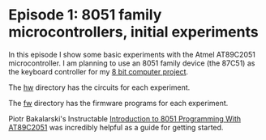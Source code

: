 # Episode 1: 8051 family microcontrollers, initial experiments

In this episode I show some basic experiments with the Atmel AT89C2051
microcontroller.  I am planning to use an 8051 family device (the
87C51) as the keyboard controller for my [8 bit computer project](https://github.com/daveho/DIY8bit).

The [hw](hw) directory has the circuits for each experiment.

The [fw](fw) directory has the firmware programs for each experiment.

Piotr Bakalarski's Instructable [Introduction to 8051 Programming With AT89C2051](https://www.instructables.com/id/Introduction-to-8051-Programming-With-AT89C2051-gu/) was incredibly helpful as a guide for getting started.
